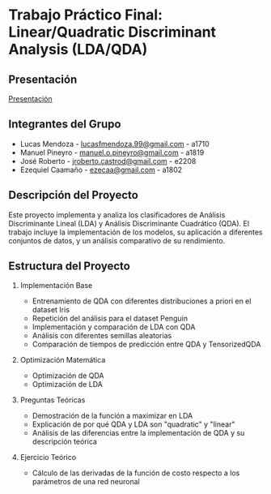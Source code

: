 # Trabajo Práctico Final: Linear/Quadratic Discriminant Analysis (LDA/QDA)

## Presentación

[Presentación](https://drive.google.com/file/d/1whMgscyJHvHYzqXhEuCo1GH4Xc0Mm76u/view?usp=drive_link)

## Integrantes del Grupo

- Lucas Mendoza - lucasfmendoza.99@gmail.com - a1710
- Manuel Pineyro - manuel.o.pineyro@gmail.com - a1819
- José Roberto - jroberto.castrod@gmail.com - e2208
- Ezequiel Caamaño - ezecaa@gmail.com - a1802

## Descripción del Proyecto

Este proyecto implementa y analiza los clasificadores de Análisis Discriminante Lineal (LDA) y Análisis Discriminante Cuadrático (QDA). El trabajo incluye la implementación de los modelos, su aplicación a diferentes conjuntos de datos, y un análisis comparativo de su rendimiento.

## Estructura del Proyecto

1. Implementación Base

   - Entrenamiento de QDA con diferentes distribuciones a priori en el dataset Iris
   - Repetición del análisis para el dataset Penguin
   - Implementación y comparación de LDA con QDA
   - Análisis con diferentes semillas aleatorias
   - Comparación de tiempos de predicción entre QDA y TensorizedQDA

2. Optimización Matemática

   - Optimización de QDA
   - Optimización de LDA

3. Preguntas Teóricas

   - Demostración de la función a maximizar en LDA
   - Explicación de por qué QDA y LDA son "quadratic" y "linear"
   - Análisis de las diferencias entre la implementación de QDA y su descripción teórica

4. Ejercicio Teórico
   - Cálculo de las derivadas de la función de costo respecto a los parámetros de una red neuronal
